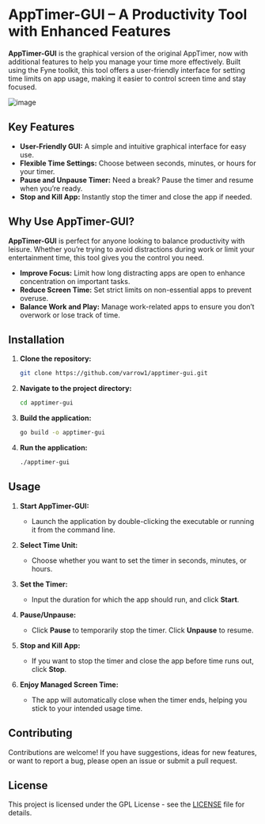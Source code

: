 # AppTimer-GUI – A Productivity Tool with Enhanced Features

**AppTimer-GUI** is the graphical version of the original AppTimer, now with additional features to help you manage your time more effectively. Built using the Fyne toolkit, this tool offers a user-friendly interface for setting time limits on app usage, making it easier to control screen time and stay focused.

![image](https://github.com/user-attachments/assets/68855d03-101d-43d3-b4ac-d733df7356f9)


## Key Features

- **User-Friendly GUI:** A simple and intuitive graphical interface for easy use.
- **Flexible Time Settings:** Choose between seconds, minutes, or hours for your timer.
- **Pause and Unpause Timer:** Need a break? Pause the timer and resume when you’re ready.
- **Stop and Kill App:** Instantly stop the timer and close the app if needed.

## Why Use AppTimer-GUI?

**AppTimer-GUI** is perfect for anyone looking to balance productivity with leisure. Whether you’re trying to avoid distractions during work or limit your entertainment time, this tool gives you the control you need.

- **Improve Focus:** Limit how long distracting apps are open to enhance concentration on important tasks.
- **Reduce Screen Time:** Set strict limits on non-essential apps to prevent overuse.
- **Balance Work and Play:** Manage work-related apps to ensure you don’t overwork or lose track of time.

## Installation

1. **Clone the repository:**

   ```bash
   git clone https://github.com/varrow1/apptimer-gui.git
   ```

2. **Navigate to the project directory:**

   ```bash
   cd apptimer-gui
   ```

3. **Build the application:**

   ```bash
   go build -o apptimer-gui
   ```

4. **Run the application:**

   ```bash
   ./apptimer-gui
   ```

## Usage

1. **Start AppTimer-GUI:**
   - Launch the application by double-clicking the executable or running it from the command line.

2. **Select Time Unit:**
   - Choose whether you want to set the timer in seconds, minutes, or hours.

3. **Set the Timer:**
   - Input the duration for which the app should run, and click **Start**.

4. **Pause/Unpause:**
   - Click **Pause** to temporarily stop the timer. Click **Unpause** to resume.

5. **Stop and Kill App:**
   - If you want to stop the timer and close the app before time runs out, click **Stop**.

6. **Enjoy Managed Screen Time:**
   - The app will automatically close when the timer ends, helping you stick to your intended usage time.

## Contributing

Contributions are welcome! If you have suggestions, ideas for new features, or want to report a bug, please open an issue or submit a pull request.

## License

This project is licensed under the GPL License - see the [LICENSE](LICENSE) file for details.
